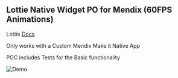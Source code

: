 ## Lottie Native Widget PO for Mendix (60FPS Animations)

Lottie [Docs](https://github.com/lottie-react-native/lottie-react-native)

Only works with a Custom Mendix Make it Native App

POC includes Tests for the Basic functionality

![Demo](./assets/demo.gif)
